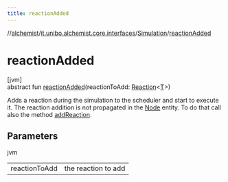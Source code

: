 ```yaml
---
title: reactionAdded
---
```

//[alchemist](../../../index.html)/[it.unibo.alchemist.core.interfaces](../index.html)/[Simulation](index.html)/[reactionAdded](reaction-added.html)



# reactionAdded



[jvm]\
abstract fun [reactionAdded](reaction-added.html)(reactionToAdd: [Reaction](../../it.unibo.alchemist.model.interfaces/-reaction/index.html)<[T](../../it.unibo.alchemist.model.interfaces/-node/index.html)>)



Adds a reaction during the simulation to the scheduler and start to execute it. The reaction addition is not propagated in the [Node](../../it.unibo.alchemist.model.interfaces/-node/index.html) entity. To do that call also the method [addReaction](../../it.unibo.alchemist.model.interfaces/-node/add-reaction.html).



## Parameters


jvm

| | |
|---|---|
| reactionToAdd | the reaction to add |




